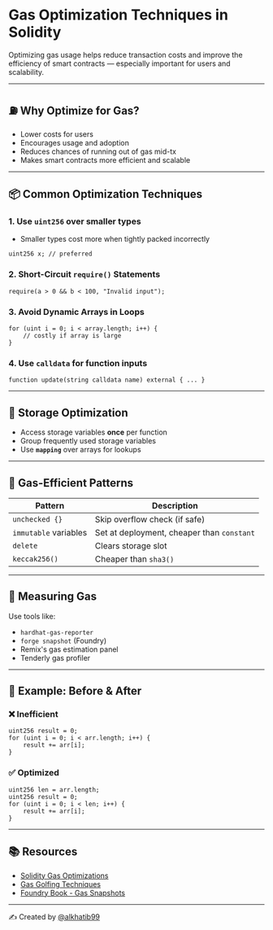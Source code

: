 # Gas Optimization Techniques in Solidity

Optimizing gas usage helps reduce transaction costs and improve the efficiency of smart contracts — especially important for users and scalability.

---

## ⛽ Why Optimize for Gas?

- Lower costs for users
- Encourages usage and adoption
- Reduces chances of running out of gas mid-tx
- Makes smart contracts more efficient and scalable

---

## 📦 Common Optimization Techniques

### 1. **Use `uint256` over smaller types**
- Smaller types cost more when tightly packed incorrectly

```solidity
uint256 x; // preferred
```

### 2. **Short-Circuit `require()` Statements**

```solidity
require(a > 0 && b < 100, "Invalid input");
```

### 3. **Avoid Dynamic Arrays in Loops**

```solidity
for (uint i = 0; i < array.length; i++) {
    // costly if array is large
}
```

### 4. **Use `calldata` for function inputs**

```solidity
function update(string calldata name) external { ... }
```

---

## 🔁 Storage Optimization

- Access storage variables **once** per function
- Group frequently used storage variables
- Use **`mapping`** over arrays for lookups

---

## 🔧 Gas-Efficient Patterns

| Pattern               | Description                                |
|------------------------|--------------------------------------------|
| `unchecked {}`        | Skip overflow check (if safe)              |
| `immutable` variables | Set at deployment, cheaper than `constant` |
| `delete`              | Clears storage slot                        |
| `keccak256()`         | Cheaper than `sha3()`                      |

---

## 🧪 Measuring Gas

Use tools like:

- `hardhat-gas-reporter`
- `forge snapshot` (Foundry)
- Remix's gas estimation panel
- Tenderly gas profiler

---

## 🧠 Example: Before & After

### ❌ Inefficient
```solidity
uint256 result = 0;
for (uint i = 0; i < arr.length; i++) {
    result += arr[i];
}
```

### ✅ Optimized
```solidity
uint256 len = arr.length;
uint256 result = 0;
for (uint i = 0; i < len; i++) {
    result += arr[i];
}
```

---

## 📚 Resources

- [Solidity Gas Optimizations](https://0xmacro.com/blog/gas-optimization-cheat-sheet/)
- [Gas Golfing Techniques](https://mirror.xyz/blockchainbrown.eth/KpVk-8uhHbkCay6E)
- [Foundry Book - Gas Snapshots](https://book.getfoundry.sh/reference/forge/forge-snapshot.html)

---

✍️ Created by [@alkhatib99](https://github.com/alkhatib99)
